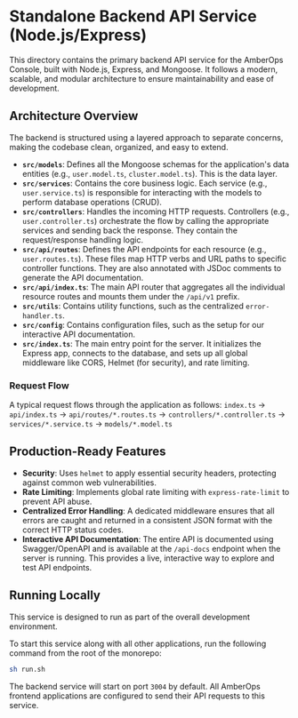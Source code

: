 # Standalone Backend API Service (Node.js/Express)

This directory contains the primary backend API service for the AmberOps Console, built with Node.js, Express, and Mongoose. It follows a modern, scalable, and modular architecture to ensure maintainability and ease of development.

## Architecture Overview

The backend is structured using a layered approach to separate concerns, making the codebase clean, organized, and easy to extend.

- **`src/models`**: Defines all the Mongoose schemas for the application's data entities (e.g., `user.model.ts`, `cluster.model.ts`). This is the data layer.
- **`src/services`**: Contains the core business logic. Each service (e.g., `user.service.ts`) is responsible for interacting with the models to perform database operations (CRUD).
- **`src/controllers`**: Handles the incoming HTTP requests. Controllers (e.g., `user.controller.ts`) orchestrate the flow by calling the appropriate services and sending back the response. They contain the request/response handling logic.
- **`src/api/routes`**: Defines the API endpoints for each resource (e.g., `user.routes.ts`). These files map HTTP verbs and URL paths to specific controller functions. They are also annotated with JSDoc comments to generate the API documentation.
- **`src/api/index.ts`**: The main API router that aggregates all the individual resource routes and mounts them under the `/api/v1` prefix.
- **`src/utils`**: Contains utility functions, such as the centralized `error-handler.ts`.
- **`src/config`**: Contains configuration files, such as the setup for our interactive API documentation.
- **`src/index.ts`**: The main entry point for the server. It initializes the Express app, connects to the database, and sets up all global middleware like CORS, Helmet (for security), and rate limiting.

### Request Flow

A typical request flows through the application as follows:
`index.ts` -> `api/index.ts` -> `api/routes/*.routes.ts` -> `controllers/*.controller.ts` -> `services/*.service.ts` -> `models/*.model.ts`

## Production-Ready Features

- **Security**: Uses `helmet` to apply essential security headers, protecting against common web vulnerabilities.
- **Rate Limiting**: Implements global rate limiting with `express-rate-limit` to prevent API abuse.
- **Centralized Error Handling**: A dedicated middleware ensures that all errors are caught and returned in a consistent JSON format with the correct HTTP status codes.
- **Interactive API Documentation**: The entire API is documented using Swagger/OpenAPI and is available at the `/api-docs` endpoint when the server is running. This provides a live, interactive way to explore and test API endpoints.

## Running Locally

This service is designed to run as part of the overall development environment.

To start this service along with all other applications, run the following command from the root of the monorepo:

```bash
sh run.sh
```

The backend service will start on port `3004` by default. All AmberOps frontend applications are configured to send their API requests to this service.
